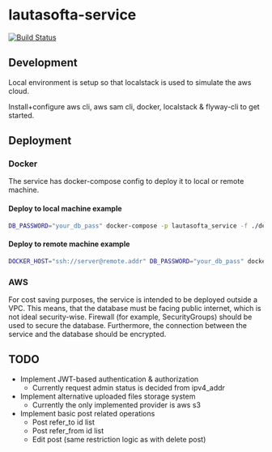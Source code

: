 # lautasofta-service

[![Build Status](https://travis-ci.org/Anonyymi/lautasofta-service.svg?branch=master)](https://travis-ci.org/Anonyymi/lautasofta-service)

## Development

Local environment is setup so that localstack is used to simulate the aws cloud.

Install+configure aws cli, aws sam cli, docker, localstack & flyway-cli to get started.

## Deployment

### Docker

The service has docker-compose config to deploy it to local or remote machine.

#### Deploy to local machine example
```bash
DB_PASSWORD="your_db_pass" docker-compose -p lautasofta_service -f ./deployment/docker/docker-compose.yaml up -d
```

#### Deploy to remote machine example
```bash
DOCKER_HOST="ssh://server@remote.addr" DB_PASSWORD="your_db_pass" docker-compose -p lautasofta_service -f ./deployment/docker/docker-compose.yaml up -d
```

### AWS

For cost saving purposes, the service is intended to be deployed outside a VPC.
This means, that the database must be facing public internet, which is not ideal security-wise.
Firewall (for example, SecurityGroups) should be used to secure the database.
Furthermore, the connection between the service and the database should be encrypted.

## TODO

* Implement JWT-based authentication & authorization
  * Currently request admin status is decided from ipv4_addr
* Implement alternative uploaded files storage system
  * Currently the only implemented provider is aws s3
* Implement basic post related operations
  * Post refer_to id list
  * Post refer_from id list
  * Edit post (same restriction logic as with delete post)
